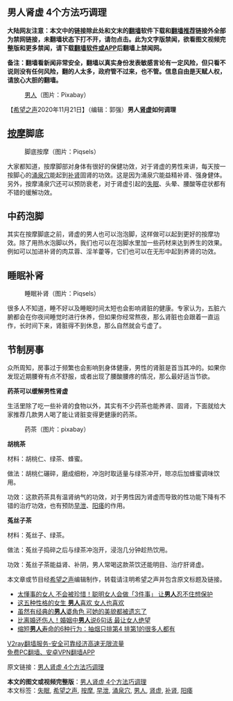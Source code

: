  <h2>男人肾虚 4个方法巧调理</h2> <p class="notice"><b>大陆网友注意：本文中的链接除此处和文末的<a href="https://github.com/bannedbook/fanqiang" >翻墙</a>软件下载和<a href="https://github.com/killgcd/justmysocks/blob/master/README.md">翻墙推荐</a>链接外全部为禁网链接，未翻墙状态下打不开，请勿点击。此为文字版禁闻，欲看图文视频完整版和更多禁闻，请下载<a href="https://github.com/bannedbook/fanqiang">翻墙软件或APP</a>后翻墙上禁闻网。</p><p>备注：翻墙看新闻非常安全，翻墙以真实身份发表敏感言论有一定风险，但只看不说则没有任何风险，翻的人太多，政府管不过来，也不管。信息自由是天赋人权，请放心大胆的翻墙。</b></p>  <div class="entry"> <figure><figcaption><a href="https://www.bannedbook.org/bnews/tag/%e7%94%b7%e4%ba%ba/" class="st_tag internal_tag" rel="tag" title="标签 男人 下的日志">男人</a>（图片：Pixabay）</figcaption></figure> <p>【<span class='wp_keywordlink_affiliate'><a href="https://www.soundofhope.org" title="希望之声" target="_blank">希望之声</a></span>2020年11月21日】（编辑：郭强）<strong>男人<a href="https://www.bannedbook.org/bnews/tag/%e8%82%be%e8%99%9a/" class="st_tag internal_tag" rel="tag" title="标签 肾虚 下的日志">肾虚</a>如何调理</strong></p> <h2><a href="https://www.bannedbook.org/bnews/tag/%e6%8c%89%e6%91%a9/" class="st_tag internal_tag" rel="tag" title="标签 按摩 下的日志">按摩</a>脚底</h2> <figure><figcaption>脚底按摩（图片：Piqsels）</figcaption></figure> <p>大家都知道，按摩脚部对身体有很好的保健功效，对于肾虚的男性来讲，每天按一按脚心的<a href="https://www.bannedbook.org/bnews/tag/%E6%B6%8C%E6%B3%89%E7%A9%B4/" class="st_tag internal_tag" rel="tag" title="标签 涌泉穴 下的日志">涌泉穴</a>能起到<a href="https://www.bannedbook.org/bnews/tag/%e8%a1%a5%e8%82%be/" class="st_tag internal_tag" rel="tag" title="标签 补肾 下的日志">补肾</a>固肾的功效。这是因为涌泉穴能益精补肾、强身健体。另外，按摩涌泉穴还可以预防衰老，对于肾虚引起的<a href="https://www.bannedbook.org/bnews/tag/%e5%a4%b1%e7%9c%a0/" class="st_tag internal_tag" rel="tag" title="标签 失眠 下的日志">失眠</a>、头晕、腰酸等症状都有不错的缓解功效。</p> <h2>中药泡脚</h2> <p>其实在按摩脚底之前，肾虚的男人也可以泡泡脚，这样做可以起到更好的按摩功效。除了用热水泡脚以外，我们也可以在泡脚水里加一些药材来达到养生的效果。例如可以加进补肾的肉苁蓉、淫羊藿等，它们也可以在无形中起到养肾的功效。</p> <h2>睡眠补肾</h2> <figure><figcaption>睡眠补肾（图片：Piqsels）</figcaption></figure> <p>很多人不知道，睡不好以及睡眠时间太短也会影响肾脏的健康。专家认为，五脏六腑都会在你夜间睡觉时进行休养，但如果你经常熬夜，那么肾脏也会跟着一直运作，长时间下来，肾脏得不到休息，那么自然就会亏虚了。</p> <h2>节制房事</h2> <p>众所周知，房事过于频繁也会影响到身体健康，男性的肾脏是首当其冲的。如果你发现近期腰脊有点不舒服，或者出现了腰酸腰疼的情况，那么最好适当节欲。</p>  <p><strong>药茶可以缓解男性肾虚</strong></p> <p>生活里除了吃一些补肾的食物以外，其实有不少药茶也能养肾、固肾，下面就给大家推荐几款男人喝了能让肾脏变得更健康的药茶。</p> <figure><figcaption>药茶（图片：pixabay）</figcaption></figure> <p><strong>胡桃茶</strong></p> <p>材料：胡桃仁、绿茶、蜂蜜。</p> <p>做法：胡桃仁碾碎，磨成细粉，冲泡时取适量与绿茶冲开，晾凉后加蜂蜜调味饮用。</p>  <p>功效：这款药茶具有温肾纳气的功效，对于男性因为肾虚而导致的性功能下降有不错的治疗功效，也有预防<a href="https://www.bannedbook.org/bnews/tag/%e6%97%a9%e6%b3%84/" class="st_tag internal_tag" rel="tag" title="标签 早泄 下的日志">早泄</a>、<a href="https://www.bannedbook.org/bnews/tag/%e9%98%b3%e7%97%bf/" class="st_tag internal_tag" rel="tag" title="标签 阳痿 下的日志">阳痿</a>的作用。</p> <p><strong>菟丝子茶</strong></p> <p>材料：菟丝子、绿茶。</p> <p>做法：菟丝子捣碎之后与绿茶冲泡开，浸泡几分钟趁热饮用。</p> <p>功效：菟丝子茶能益肾、补阴，男人常喝这款茶饮还能明目、治疗肝肾虚。</p>  <p>本文章或节目经<a href="https://www.bannedbook.org/bnews/tag/%e5%b8%8c%e6%9c%9b%e4%b9%8b%e5%a3%b0/" class="st_tag internal_tag" rel="tag" title="标签 希望之声 下的日志">希望之声</a>编辑制作，转载请注明希望之声并包含原文标题及链接。</p> <ul class='op-related-articles' title='相关阅读'> <li><a href='https://www.bannedbook.org/bnews/funmedia/20201121/1434487.html' target='_blank'>太懂事的女人 不会被珍惜！聪明女人会做「3件事」 让<b>男人</b>忍不住想保护</a></li> <li><a href='https://www.bannedbook.org/bnews/funmedia/20201121/1434470.html' target='_blank'>这五种性格的女生 <b>男人</b>喜欢 女人也喜欢</a></li> <li><a href='https://www.bannedbook.org/bnews/yule/20201120/1433928.html' target='_blank'>虽然有经典的<b>男人</b>婆角色 可她的美貌都被遗忘了</a></li> <li><a href='https://www.bannedbook.org/bnews/lifebaike/20201120/1433864.html' target='_blank'>比离婚还伤人！婚姻中<b>男人</b>说6句话 最让女人绝望</a></li> <li><a href='https://www.bannedbook.org/bnews/health/20201118/1432943.html' target='_blank'>缩短<b>男人</b>寿命的6种行为：抽烟只排第4 排第1的很多人都有</a></li> </ul> <p class="texttj"> <a href="https://www.bannedbook.org/forum23/topic22702.html" target="_blank">V2ray翻墙服务-安全可靠经济高速无限流量</a><br/> <a href="https://github.com/bannedbook/fanqiang/wiki/%E7%A6%81%E9%97%BB%E7%BD%91%E5%AE%89%E5%8D%93%E7%BF%BB%E5%A2%99%E6%96%B0%E9%97%BBAPP" target="_blank">免费PC翻墙、安卓VPN翻墙APP</a></p><p>原文链接：<a class="src_link"  href="https://www.soundofhope.org/post/444598" target="_blank">男人肾虚 4个方法巧调理</a></p><a name='sharetosocial'></a>       <div><b>本文的图文或视频完整版</b>：<a href='https://www.bannedbook.org/bnews/comments/20201121/1434731.html'>男人肾虚 4个方法巧调理</a></div>  </div><!--END ENTRY--> <div class="postfooter"> <div>本文标签：<a href="https://www.bannedbook.org/bnews/tag/%e5%a4%b1%e7%9c%a0/" rel="tag">失眠</a>, <a href="https://www.bannedbook.org/bnews/tag/%e5%b8%8c%e6%9c%9b%e4%b9%8b%e5%a3%b0/" rel="tag">希望之声</a>, <a href="https://www.bannedbook.org/bnews/tag/%e6%8c%89%e6%91%a9/" rel="tag">按摩</a>, <a href="https://www.bannedbook.org/bnews/tag/%e6%97%a9%e6%b3%84/" rel="tag">早泄</a>, <a href="https://www.bannedbook.org/bnews/tag/%E6%B6%8C%E6%B3%89%E7%A9%B4/" rel="tag">涌泉穴</a>, <a href="https://www.bannedbook.org/bnews/tag/%e7%94%b7%e4%ba%ba/" rel="tag">男人</a>, <a href="https://www.bannedbook.org/bnews/tag/%e8%82%be%e8%99%9a/" rel="tag">肾虚</a>, <a href="https://www.bannedbook.org/bnews/tag/%e8%a1%a5%e8%82%be/" rel="tag">补肾</a>, <a href="https://www.bannedbook.org/bnews/tag/%e9%98%b3%e7%97%bf/" rel="tag">阳痿</a></div>  </div><!--END POSTFOOTER--> 